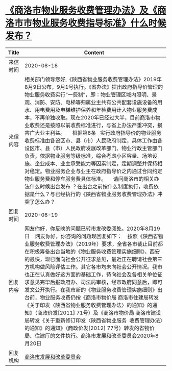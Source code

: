 # <a href="http://www.shangluo.gov.cn/zmhd/ldxxxx.jsp?urltype=leadermail.LeaderMailContentUrl&wbtreeid=1112&leadermailid=6335">《商洛市物业服务收费管理办法》及《商洛市市物业服务收费指导标准》什么时候发布？</a>
| Title |                                                                                                                                                                                                                              Content                                                                                                                                                                                                                               |
|:-----:|--------------------------------------------------------------------------------------------------------------------------------------------------------------------------------------------------------------------------------------------------------------------------------------------------------------------------------------------------------------------------------------------------------------------------------------------------------------------|
| 来信时间  | 2020-08-18                                                                                                                                                                                                                                                                                                                                                                                                                                                         |
| 来信内容  | 相关部门领导您好,《陕西省物业服务收费管理办法》2019年8月9日公布，9月1号执行。《省办法》提出政府指导价管理的物业服务收费实行“一费制”，即：物业管理区域内照明、景观、消防、安防、电梯等归属业主共有公共配套设施设备的用水、用电费用及电梯维护保养和年检费用计入物业服务费成本，不再单独收取。现在2020年已经过大半，目前商洛市物业收费还是按照以前收费标准进行，与省上办法严重冲突，损害广大业主利益。     根据第6条   实行政府指导价的物业服务收费标准由各设区市、县（市）人民政府制定，具体工作由各设区市、县（市）人民政府发展改革部门、物业行政主管部门负责，依据物业服务等级标准，综合考虑小区容量、场地设施、企业成本、业主承受能力等因素制定，定期调整并保持相对稳定。物业服务企业与业主在政府指导价之内通过合同约定物业服务费和停车服务费具体标准。     请问商洛市的相关办法什么时候出台发布 ？在出台之前按什么制度执行，收费依据是什么？与已经执行的《陕西省物业服务收费管理办法》冲突了怎么办？ |
| 回复时间  | 2020-08-19                                                                                                                                                                                                                                                                                                                                                                                                                                                         |
| 回复内容  | 网友你好，你反映的问题已转市发改委阅处。2020年8月19日    网友你好，你咨询的问题现回复如下：    按照《陕西省物业服务收费管理办法》（2019年）要求，全省各市截止目前都在积极筹备出台当地的《物业服务收费管理实施细则》，西安的最快，现已面向社会公开征求意见，最近正在聘请社会第三方机构做风险评估工作。其它各市均未向社会公开情况。我市也正在认真做好这方面的基础工作，待向社会及各相关单位征求意见完毕后报政府办、司法局审核，经市政府同意后，即可发文公开执行。在我市新的《物业服务收费管理实施细则》出台前，物业服务收费仍按《商洛市物价局 商洛市住建局转发《关于印发〈陕西省物业服务收费管理办法〉的通知》的通知》（商政价发[2011] 71号）及《商洛市物价局 商洛市建设局转发《关于重新修订印发〈陕西省物业服务  收费管理办法〉的通知》的通知》（商政价发[2012] 77号）转发的省物价局、住建厅的文件执行。商洛市发展和改革委员会2020年8月20日                      |
| 回复机构  | <a href="../../category/agencies/商洛市发展和改革委员会.md">商洛市发展和改革委员会</a>                                                                                                                                                                                                                                                                                                                                                                                                   |